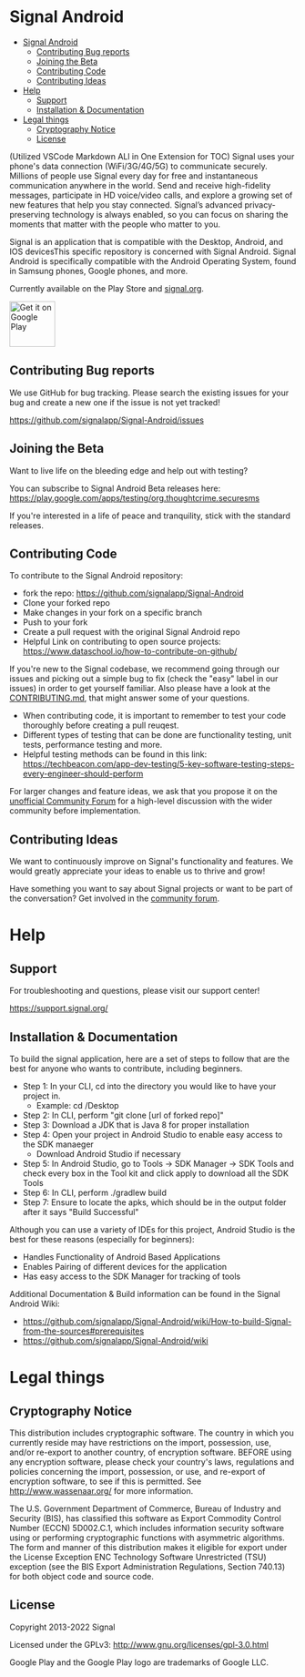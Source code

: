 # Signal Android 
- [Signal Android](#signal-android)
  - [Contributing Bug reports](#contributing-bug-reports)
  - [Joining the Beta](#joining-the-beta)
  - [Contributing Code](#contributing-code)
  - [Contributing Ideas](#contributing-ideas)
- [Help](#help)
  - [Support](#support)
  - [Installation \& Documentation](#installation--documentation)
- [Legal things](#legal-things)
  - [Cryptography Notice](#cryptography-notice)
  - [License](#license)

(Utilized VSCode Markdown ALl in One Extension for TOC)
Signal uses your phone's data connection (WiFi/3G/4G/5G) to communicate securely. Millions of people use Signal every day for free and instantaneous communication anywhere in the world. Send and receive high-fidelity messages, participate in HD voice/video calls, and explore a growing set of new features that help you stay connected. Signal’s advanced privacy-preserving technology is always enabled, so you can focus on sharing the moments that matter with the people who matter to you.

Signal is an application that is compatible with the Desktop, Android, and IOS devicesThis specific repository is concerned with Signal Android. 
Signal Android is specifically compatible with the Android Operating System, found in Samsung phones, Google phones, and more. 

Currently available on the Play Store and [signal.org](https://signal.org/android/apk/).

<a href='https://play.google.com/store/apps/details?id=org.thoughtcrime.securesms&pcampaignid=MKT-Other-global-all-co-prtnr-py-PartBadge-Mar2515-1'><img alt='Get it on Google Play' src='https://play.google.com/intl/en_us/badges/images/generic/en_badge_web_generic.png' height='80px'/></a>

## Contributing Bug reports
We use GitHub for bug tracking. Please search the existing issues for your bug and create a new one if the issue is not yet tracked!

https://github.com/signalapp/Signal-Android/issues

## Joining the Beta
Want to live life on the bleeding edge and help out with testing?

You can subscribe to Signal Android Beta releases here:
https://play.google.com/apps/testing/org.thoughtcrime.securesms

If you're interested in a life of peace and tranquility, stick with the standard releases.

## Contributing Code

To contribute to the Signal Android repository:
- fork the repo: https://github.com/signalapp/Signal-Android
- Clone your forked repo
- Make changes in your fork on a specific branch
- Push to your fork
- Create a pull request with the original Signal Android repo
- Helpful Link on contributing to open source projects: https://www.dataschool.io/how-to-contribute-on-github/ 

If you're new to the Signal codebase, we recommend going through our issues and picking out a simple bug to fix (check the "easy" label in our issues) in order to get yourself familiar. Also please have a look at the [CONTRIBUTING.md](https://github.com/signalapp/Signal-Android/blob/main/CONTRIBUTING.md), that might answer some of your questions.

- When contributing code, it is important to remember to test your code thoroughly before creating a pull reuqest.
- Different types of testing that can be done are functionality testing, unit tests, performance testing and more. 
- Helpful testing methods can be found in this link: https://techbeacon.com/app-dev-testing/5-key-software-testing-steps-every-engineer-should-perform 

For larger changes and feature ideas, we ask that you propose it on the [unofficial Community Forum](https://community.signalusers.org) for a high-level discussion with the wider community before implementation.

## Contributing Ideas

We want to continuously improve on Signal's functionality and features.
We would greatly appreciate your ideas to enable us to thrive and grow! 

Have something you want to say about Signal projects or want to be part of the conversation? Get involved in the [community forum](https://community.signalusers.org).

Help
====
## Support
For troubleshooting and questions, please visit our support center!

https://support.signal.org/

## Installation & Documentation

To build the signal application, here are a set of steps to follow that are the best for anyone who wants to contribute, including beginners. 

- Step 1: In your CLI, cd into the directory you would like to have your project in. 
  - Example: cd /Desktop 
- Step 2: In CLI, perform "git clone [url of forked repo]"
- Step 3: Download a JDK that is Java 8 for proper installation
- Step 4: Open your project in Android Studio to enable easy access to the SDK manaeger
  - Download Android Studio if necessary
- Step 5: In Android Studio, go to Tools -> SDK Manager -> SDK Tools and check every box in the Tool kit and click apply to download all the SDK Tools
- Step 6: In CLI, perform ./gradlew build 
- Step 7: Ensure to locate the apks, which should be in the output folder after it says 
  "Build Successful"

Although you can use a variety of IDEs for this project, Android Studio is the best for these reasons (especially for beginners):
- Handles Functionality of Android Based Applications 
- Enables Pairing of different devices for the application 
- Has easy access to the SDK Manager for tracking of tools 

Additional Documentation & Build information can be found in the Signal Android Wiki:
- https://github.com/signalapp/Signal-Android/wiki/How-to-build-Signal-from-the-sources#prerequisites 
- https://github.com/signalapp/Signal-Android/wiki

# Legal things
## Cryptography Notice

This distribution includes cryptographic software. The country in which you currently reside may have restrictions on the import, possession, use, and/or re-export to another country, of encryption software.
BEFORE using any encryption software, please check your country's laws, regulations and policies concerning the import, possession, or use, and re-export of encryption software, to see if this is permitted.
See <http://www.wassenaar.org/> for more information.

The U.S. Government Department of Commerce, Bureau of Industry and Security (BIS), has classified this software as Export Commodity Control Number (ECCN) 5D002.C.1, which includes information security software using or performing cryptographic functions with asymmetric algorithms.
The form and manner of this distribution makes it eligible for export under the License Exception ENC Technology Software Unrestricted (TSU) exception (see the BIS Export Administration Regulations, Section 740.13) for both object code and source code.

## License

Copyright 2013-2022 Signal

Licensed under the GPLv3: http://www.gnu.org/licenses/gpl-3.0.html

Google Play and the Google Play logo are trademarks of Google LLC.

